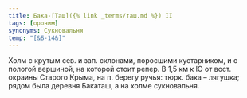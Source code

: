 ```yaml
---
title: Бака-[Таш]({% link _terms/таш.md %}) II
tags: [ороним]
synonyms: Сукновальня
temp: "[&Б-14&]"
---
```


Холм с крутым сев. и зап. склонами, поросшими кустарником, и с пологой вершиной,
на которой стоит репер. В 1,5 км к Ю от вост. окраины Старого Крыма, на п.
берегу ручья: тюрк. бака – лягушка; рядом была деревня Бакаташ, а на холме
сукновальня.
